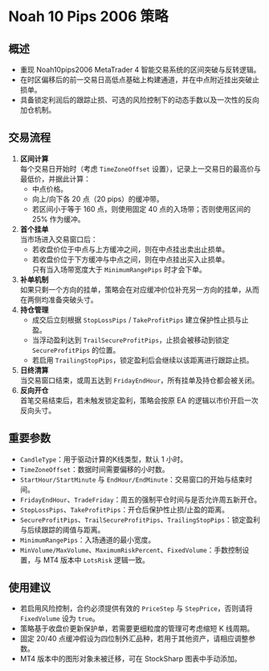 # Noah 10 Pips 2006 策略

## 概述
- 重现 Noah10pips2006 MetaTrader 4 智能交易系统的区间突破与反转逻辑。
- 在时区偏移后的前一交易日高低点基础上构建通道，并在中点附近挂出突破止损单。
- 具备锁定利润后的跟踪止损、可选的风险控制下的动态手数以及一次性的反向加仓机制。

## 交易流程
1. **区间计算**  
   每个交易日开始时（考虑 `TimeZoneOffset` 设置），记录上一交易日的最高价与最低价，并据此计算：  
   - 中点价格。  
   - 向上/向下各 20 点（20 pips）的缓冲带。  
   - 若区间小于等于 160 点，则使用固定 40 点的入场带；否则使用区间的 25% 作为缓冲。
2. **首个挂单**  
   当市场进入交易窗口后：  
   - 若收盘价位于中点与上方缓冲之间，则在中点挂出卖出止损单。  
   - 若收盘价位于下方缓冲与中点之间，则在中点挂出买入止损单。  
   只有当入场带宽度大于 `MinimumRangePips` 时才会下单。
3. **补单机制**  
   如果只剩一个方向的挂单，策略会在对应缓冲价位补充另一方向的挂单，从而在两侧均准备突破头寸。
4. **持仓管理**  
   - 成交后立刻根据 `StopLossPips` / `TakeProfitPips` 建立保护性止损与止盈。  
   - 当浮动盈利达到 `TrailSecureProfitPips`，止损会被移动到锁定 `SecureProfitPips` 的位置。  
   - 若启用 `TrailingStopPips`，锁定盈利后会继续以该距离进行跟踪止损。
5. **日终清算**  
   当交易窗口结束，或周五达到 `FridayEndHour`，所有挂单及持仓都会被关闭。
6. **反向开仓**  
   首笔交易结束后，若未触发锁定盈利，策略会按原 EA 的逻辑以市价开启一次反向头寸。

## 重要参数
- `CandleType`：用于驱动计算的K线类型，默认 1 小时。  
- `TimeZoneOffset`：数据时间需要偏移的小时数。  
- `StartHour/StartMinute` 与 `EndHour/EndMinute`：交易窗口的开始与结束时间。  
- `FridayEndHour`、`TradeFriday`：周五的强制平仓时间与是否允许周五新开仓。  
- `StopLossPips`、`TakeProfitPips`：开仓后保护性止损/止盈的距离。  
- `SecureProfitPips`、`TrailSecureProfitPips`、`TrailingStopPips`：锁定盈利与后续跟踪的阈值与距离。  
- `MinimumRangePips`：入场通道的最小宽度。  
- `MinVolume/MaxVolume`、`MaximumRiskPercent`、`FixedVolume`：手数控制设置，与 MT4 版本中 `LotsRisk` 逻辑一致。

## 使用建议
- 若启用风险控制，合约必须提供有效的 `PriceStep` 与 `StepPrice`，否则请将 `FixedVolume` 设为 `true`。  
- 策略基于收盘价更新保护单，若需要更细粒度的管理可考虑缩短 K 线周期。  
- 固定 20/40 点缓冲假设为四位制外汇品种，若用于其他资产，请相应调整参数。  
- MT4 版本中的图形对象未被迁移，可在 StockSharp 图表中手动添加。
